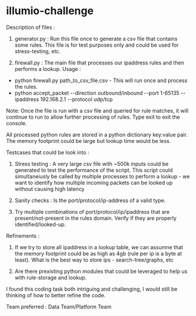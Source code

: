 # illumio-challenge


Description of files :
1. generator.py : Run this file once to generate a csv file that contains some rules. This file is for test purposes only and could be used for stress-testing, etc.

2. firewall.py : The main file that processes our ipaddress rules and then performs a lookup. Usage :
  - python firewall.py path_to_csv_file.csv - This will run once and process the rules. 
  - python accept_packet --direction outbound/inbound --port 1-65135 --ipaddress 192.168.2.1 --protocol udp/tcp
  
  
 Note: Once the file is run with a csv file and queried for rule matches, it will continue to run to allow further processing of rules.
 Type exit to exit the console.
 
 
All processed python rules are stored in a python dictionary key:value pair. The memory footprint could be large but lookup time would be less. 
 
Testcases that could be look into :
1. Stress testing : A very large csv file with ~500k inputs could be generated to test the performance of the script. This script could simultaneiusly be called by multiple processes to perform a lookup - we want to identify how multiple incoming packets can be looked up without causing high latency

2. Sanity checks : Is the port/protocol/ip-address of a valid type.


3. Try multiple combinations of port/protocol/ip/ipaddress that are present/not-present in the rules domain. Verify if they are properly identified/looked-up.


Refinements :
1. If we try to store all ipaddress in a lookup table, we can assumne that the memory footprint could be as high as 4gb (rule per ip is a byte at least). What is the best way to store ips - search-tree/graphs, etc

2. Are there prexisting python modules that could be leveraged to help us with rule-storage and lookup.


I found this coding task both intriguing and challenging, I would still be thinking of how to better refine the code.


Team preferred : Data Team/Platform Team

